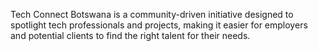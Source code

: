 Tech Connect Botswana is a community-driven initiative designed to spotlight tech professionals and projects, making it easier for employers and potential clients to find the right talent for their needs.
